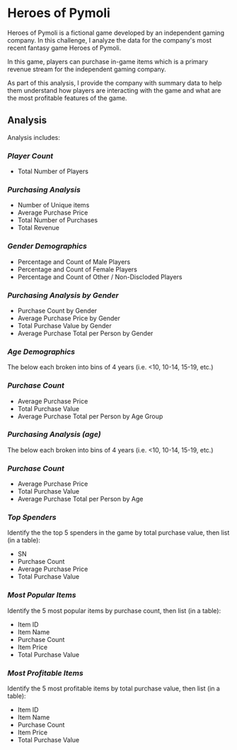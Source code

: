 # Heroes of Pymoli

Heroes of Pymoli is a fictional game developed by an independent gaming company.  In this challenge, I analyze the data for the company's most recent fantasy game Heroes of Pymoli.

In this game, players can purchase in-game items which is a primary revenue stream for the independent gaming company.

As part of this analysis, I provide the company with summary data to help them understand how players are interacting with the game and what are the most profitable features of the game.

## **Analysis**

Analysis includes:

### *Player Count*
* Total Number of Players

### *Purchasing Analysis*
* Number of Unique items
* Average Purchase Price
* Total Number of Purchases
* Total Revenue

### *Gender Demographics*
* Percentage and Count of Male Players
* Percentage and Count of Female Players
* Percentage and Count of Other / Non-Discloded Players

### *Purchasing Analysis by Gender*
* Purchase Count by Gender
* Average Purchase Price by Gender
* Total Purchase Value by Gender
* Average Purchase Total per Person by Gender

### *Age Demographics*

The below each broken into bins of 4 years (i.e. <10, 10-14, 15-19, etc.)

### *Purchase Count*
* Average Purchase Price
* Total Purchase Value
* Average Purchase Total per Person by Age Group

### *Purchasing Analysis (age)*

The below each broken into bins of 4 years (i.e. <10, 10-14, 15-19, etc.)

### *Purchase Count*
* Average Purchase Price
* Total Purchase Value
* Average Purchase Total per Person by Age

### *Top Spenders*

Identify the the top 5 spenders in the game by total purchase value, then list (in a table):

* SN
* Purchase Count
* Average Purchase Price
* Total Purchase Value

### *Most Popular Items*

Identify the 5 most popular items by purchase count, then list (in a table):

* Item ID
* Item Name
* Purchase Count
* Item Price
* Total Purchase Value

### *Most Profitable Items*

Identify the 5 most profitable items by total purchase value, then list (in a table):

* Item ID
* Item Name
* Purchase Count
* Item Price
* Total Purchase Value